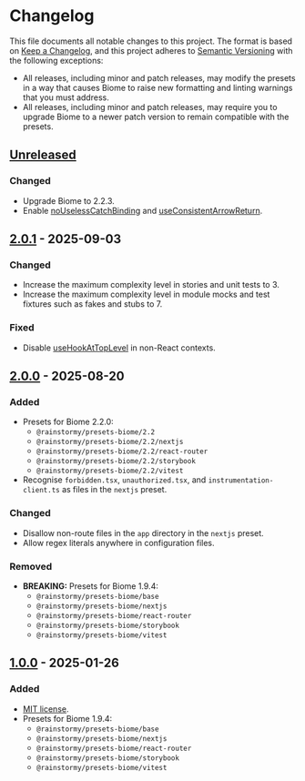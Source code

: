 # Changelog

This file documents all notable changes to this project. The format is based
on [Keep a Changelog](https://keepachangelog.com/en/1.1.0), and this project
adheres to [Semantic Versioning](https://semver.org/spec/v2.0.0.html) with the
following exceptions:

- All releases, including minor and patch releases, may modify the presets in a
  way that causes Biome to raise new formatting and linting warnings that you
  must address.
- All releases, including minor and patch releases, may require you to upgrade
  Biome to a newer patch version to remain compatible with the presets.

## [Unreleased]
### Changed
- Upgrade Biome to 2.2.3.
- Enable [noUselessCatchBinding](https://biomejs.dev/linter/rules/no-useless-catch-binding)
  and [useConsistentArrowReturn](https://biomejs.dev/linter/rules/use-consistent-arrow-return).

## [2.0.1] - 2025-09-03
### Changed
- Increase the maximum complexity level in stories and unit tests to 3.
- Increase the maximum complexity level in module mocks and test fixtures such
  as fakes and stubs to 7.

### Fixed
- Disable [useHookAtTopLevel](https://biomejs.dev/linter/rules/use-hook-at-top-level)
  in non-React contexts.

## [2.0.0] - 2025-08-20
### Added
- Presets for Biome 2.2.0:
  - `@rainstormy/presets-biome/2.2`
  - `@rainstormy/presets-biome/2.2/nextjs`
  - `@rainstormy/presets-biome/2.2/react-router`
  - `@rainstormy/presets-biome/2.2/storybook`
  - `@rainstormy/presets-biome/2.2/vitest`
- Recognise `forbidden.tsx`, `unauthorized.tsx`, and `instrumentation-client.ts`
  as files in the `nextjs` preset.

### Changed
- Disallow non-route files in the `app` directory in the `nextjs` preset.
- Allow regex literals anywhere in configuration files.

### Removed
- **BREAKING:** Presets for Biome 1.9.4:
  - `@rainstormy/presets-biome/base`
  - `@rainstormy/presets-biome/nextjs`
  - `@rainstormy/presets-biome/react-router`
  - `@rainstormy/presets-biome/storybook`
  - `@rainstormy/presets-biome/vitest`

## [1.0.0] - 2025-01-26
### Added
- [MIT license](https://choosealicense.com/licenses/mit).
- Presets for Biome 1.9.4:
  - `@rainstormy/presets-biome/base`
  - `@rainstormy/presets-biome/nextjs`
  - `@rainstormy/presets-biome/react-router`
  - `@rainstormy/presets-biome/storybook`
  - `@rainstormy/presets-biome/vitest`

[unreleased]: https://github.com/rainstormy/presets-biome/compare/v2.0.1...HEAD
[2.0.1]: https://github.com/rainstormy/presets-biome/compare/v2.0.0...v2.0.1
[2.0.0]: https://github.com/rainstormy/presets-biome/compare/v1.0.0...v2.0.0
[1.0.0]: https://github.com/rainstormy/presets-biome/releases/tag/v1.0.0
